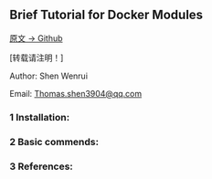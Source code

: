 ## Brief Tutorial for Docker Modules
[原文 -> Github](https://github.com/WenruiShen/MyQuant)

[转载请注明！]

Author: Shen Wenrui

Email:  Thomas.shen3904@qq.com


### 1 Installation:


### 2 Basic commends:










### 3 References: